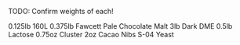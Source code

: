 TODO: Confirm weights of each!

0.125lb 160L
0.375lb Fawcett Pale Chocolate Malt
3lb Dark DME
0.5lb Lactose
0.75oz Cluster
2oz Cacao Nibs
S-04 Yeast
